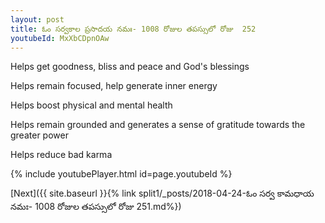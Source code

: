 ```yaml
---
layout: post
title: ఓం సర్వకాల ప్రసాదయ నమః- 1008 రోజుల తపస్సులో రోజు  252
youtubeId: MxXbCDpnOAw
---
```

 
 
Helps get goodness, bliss and peace and God's blessings
 
Helps remain focused, help generate inner energy 
 
Helps boost physical and mental health 
 
Helps remain grounded and generates a sense of gratitude towards the greater power 
 
Helps reduce bad karma
 
 
 
 


{% include youtubePlayer.html id=page.youtubeId %}
 
[Next]({{ site.baseurl }}{% link  split1/_posts/2018-04-24-ఓం సర్వ కామధాయ నమః- 1008 రోజుల తపస్సులో రోజు  251.md%})
 
